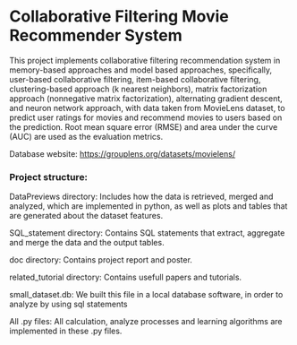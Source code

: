 Collaborative Filtering Movie Recommender System
================================================


This project implements collaborative filtering recommendation system in memory-based approaches and model based approaches, specifically, user-based collaborative filtering, item-based collaborative filtering, clustering-based approach (k nearest neighbors), matrix factorization approach (nonnegative matrix factorization), alternating gradient descent, and neuron network approach, with data taken from MovieLens dataset, to predict user ratings for movies and recommend movies to users based on the prediction. Root mean square error (RMSE) and area under the curve (AUC) are used as the evaluation metrics.

Database website: https://grouplens.org/datasets/movielens/

### Project structure:

DataPreviews directory: Includes how the data is retrieved, merged and analyzed, which are implemented in python, as well as plots and tables that are generated about the dataset features.

SQL_statement directory: Contains SQL statements that extract, aggregate and merge the data and the output tables.

doc directory: Contains project report and poster.

related_tutorial directory: Contains usefull papers and tutorials.

small_dataset.db: We built this file in a local database software, in order to analyze by using sql statements

All .py files: All calculation, analyze processes and learning algorithms are implemented in these .py files.
